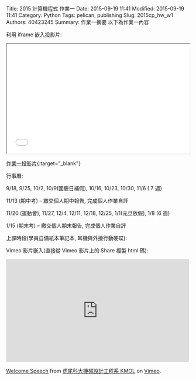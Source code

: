 Title: 2015 計算機程式 作業一
Date: 2015-09-19 11:41
Modified: 2015-09-19 11:41
Category: Python
Tags: pelican, publishing
Slug: 2015cp_hw_w1
Authors: 40423245
Summary: 作業一摘要
以下為作業一內容

利用 iframe 嵌入投影片:

<iframe src="40423245_cp_w1.html" width="500" height="300"></iframe>

[作業一投影片](40423245_cp_w1.html){:target="_blank"}

行事曆:

9/18, 9/25, 10/2, 10/9(國慶日補假), 10/16, 10/23, 10/30, 11/6 ( 7 週)

11/13 (期中考) – 繳交個人期中報告, 完成個人作業自評

11/20 (運動會), 11/27, 12/4, 12/11, 12/18, 12/25, 1/1(元旦放假), 1/8 (6 週)

1/15 (期末考) – 繳交個人期末報告, 完成個人作業自評

上課時段(學員自備紙本筆記本, 耳機與外接行動硬碟):

Vimeo 影片嵌入(直接從 Vimeo 影片上的 Share 複製 html 碼):

<iframe src="https://player.vimeo.com/video/137724068" width="500" height="281" frameborder="0" webkitallowfullscreen mozallowfullscreen allowfullscreen></iframe> <p><a href="https://vimeo.com/137724068">Welcome Speech</a> from <a href="https://vimeo.com/user24079973">虎尾科大機械設計工程系 KMOL</a> on <a href="https://vimeo.com">Vimeo</a>.</p>
